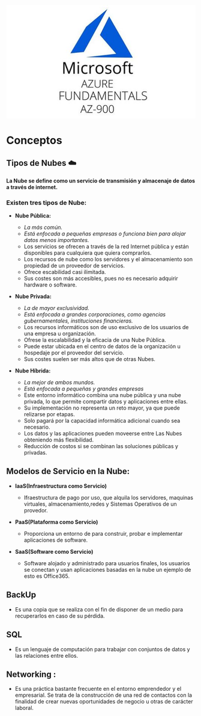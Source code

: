 <p align = "center">
  <img src=/az-900.jpg>
</p>

# Conceptos

## Tipos de Nubes ☁️
  
  **La Nube se define como un servicio de transmisión y almacenaje de datos a través de internet.**
  
### Existen tres tipos de Nube:

   + **Nube Pública:**
       - *La más común.*
       - *Está enfocada a pequeñas empresas o funciona bien para alojar datos menos importantes.*
       - Los servicios se ofrecen a través de la red Internet pública y están disponibles para cualquiera que quiera comprarlos. 
       - Los recursos de nube como los servidores y el almacenamiento son propiedad de un proveedor de servicios.
       - Ofrece escabilidad casi ilimitada.
       - Sus costes son más accesibles, pues no es necesario adquirir hardware o software.
 
   + **Nube Privada:**
       - *La de mayor exclusividad.*
       - *Está enfocada a grandes corporaciones, como agencias gubernamentales, instituciones financieras.*
       - Los recursos informáticos son de uso exclusivo de los usuarios de una empresa u organización.
       - Ofrese la escalabilidad y la eficacia de una Nube Pública.
       - Puede estar ubicada en el centro de datos de la organización u hospedaje por el proveedor del servicio.
       - Sus costes suelen ser más altos que de otras Nubes.
  
   + **Nube Híbrida:**
       - *La mejor de ambos mundos.*
       - *Está enfocada a pequeñas y grandes empresas*
       - Este entorno informático combina una nube pública y una nube privada, lo que permite compartir datos y aplicaciones entre ellas.
       - Su implementación no representa un reto mayor, ya que puede relizarse por etapas.
       - Solo pagará por la capacidad informática adicional cuando sea necesario.
       - Los datos y las aplicaciones pueden moveerse entre Las Nubes obteniendo más flexibilidad.
       - Reducción de costos si se combinan las soluciones públicas y privadas.



## Modelos de Servicio en la Nube:
+ **IaaS(Infraestructura como Servicio)**
  - Ifraestructura de pago por uso, que alquila los servidores, maquinas virtuales, almacenamiento,redes y Sistemas Operativos de un provedor.
  
+ **PaaS(Plataforma como Servicio)**
   - Proporciona un entorno de para construir, probar e implementar aplicaciones de software.
  
+ **SaaS(Software como Servicio)**
   - Software alojado y administrado para usuarios finales, los usuarios se conectan y usan aplicaciones basadas en la nube un ejemplo de esto es Office365.
  
## BackUp 
 - Es una copia que se realiza con el fin de disponer de un medio para recuperarlos en caso de su pérdida.

## SQL 
- Es un lenguaje de computación para trabajar con conjuntos de datos y las relaciones entre ellos.

## Networking : 
- Es una práctica bastante frecuente en el entorno emprendedor y el empresarial. Se trata de la construcción de una red de contactos con la finalidad de crear nuevas oportunidades de negocio u otras de carácter laboral.
   
